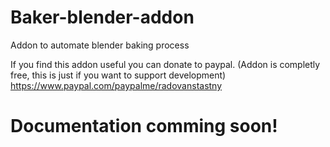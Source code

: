 # Baker-blender-addon
Addon to automate blender baking process

If you find this addon useful you can donate to paypal. (Addon is completly free, this is just if you want to support development)
https://www.paypal.com/paypalme/radovanstastny

# Documentation comming soon!
